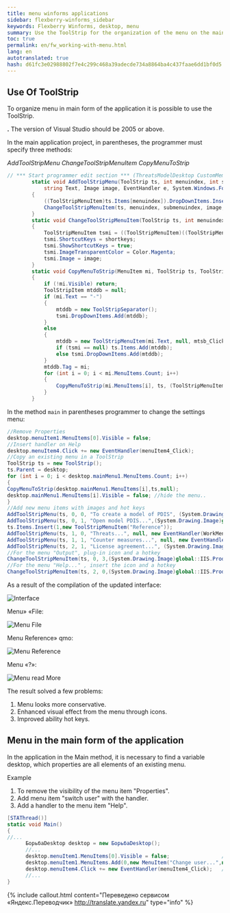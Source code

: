 ```yaml
---
title: menu winforms applications
sidebar: flexberry-winforms_sidebar
keywords: Flexberry Winforms, desktop, menu
summary: Use the ToolStrip for the organization of the menu on the main application form
toc: true
permalink: en/fw_working-with-menu.html
lang: en
autotranslated: true
hash: d61fc3e02988802f7e4c299c468a39adecde734a8864ba4c437faae6dd1bf0d5
---
```


## Use Of ToolStrip

To organize menu in main form of the application it is possible to use the ToolStrip.

__.__ The version of Visual Studio should be 2005 or above.

In the main application project, in parentheses, the programmer must specify three methods:

_AddToolStripMenu_
_ChangeToolStripMenuItem_
_CopyMenuToStrip_

```csharp
// *** Start programmer edit section *** (ThreatsModelDesktop CustomMembers) 
        static void AddToolStripMenu(ToolStrip ts, int menuindex, int submenuindex, 
            string Text, Image image, EventHandler e, System.Windows.Forms.Keys shortkeys)
        {
            ((ToolStripMenuItem)ts.Items[menuindex]).DropDownItems.Insert(submenuindex, new ToolStripMenuItem(Text, null, e));
            ChangeToolStripMenuItem(ts, menuindex, submenuindex, image, shortkeys);
        }
        static void ChangeToolStripMenuItem(ToolStrip ts, int menuindex, int submenuindex, Image image, System.Windows.Forms.Keys shortkeys)
        {
            ToolStripMenuItem tsmi = ((ToolStripMenuItem)((ToolStripMenuItem)ts.Items[menuindex]).DropDownItems[submenuindex]);
            tsmi.ShortcutKeys = shortkeys;
            tsmi.ShowShortcutKeys = true;
            tsmi.ImageTransparentColor = Color.Magenta;
            tsmi.Image = image; 
        }
        static void CopyMenuToStrip(MenuItem mi, ToolStrip ts, ToolStripMenuItem tsmi)
        {
            if (!mi.Visible) return;
            ToolStripItem mtddb = null;
            if (mi.Text == "-")
            {
                mtddb = new ToolStripSeparator();
                tsmi.DropDownItems.Add(mtddb);  
            }
            else
            {
                mtddb = new ToolStripMenuItem(mi.Text, null, mtsb_Click);
                if (tsmi == null) ts.Items.Add(mtddb);  
                else tsmi.DropDownItems.Add(mtddb);  
            }
            mtddb.Tag = mi;
            for (int i = 0; i < mi.MenuItems.Count; i++)
            {
                CopyMenuToStrip(mi.MenuItems[i], ts, (ToolStripMenuItem)mtddb);
            }
        }
```

In the method `main` in parentheses programmer to change the settings menu:

```csharp
//Remove Properties 
desktop.menuItem1.MenuItems[0].Visible = false;
//Insert handler on Help 
desktop.menuItem4.Click += new EventHandler(menuItem4_Click);
//Copy an existing menu in a ToolStrip 
ToolStrip ts = new ToolStrip();
ts.Parent = desktop;
for (int i = 0; i < desktop.mainMenu1.MenuItems.Count; i++)
{
CopyMenuToStrip(desktop.mainMenu1.MenuItems[i],ts,null);
desktop.mainMenu1.MenuItems[i].Visible = false; //hide the menu.. 
}
//Add new menu items with images and hot keys 
AddToolStripMenu(ts, 0, 0, "To create a model of PDIS", (System.Drawing.Image)global::IIS.Product.Properties.Resources.new16,new EventHandler(WorkMenu_Click),Keys.Alt | Keys.N);
AddToolStripMenu(ts, 0, 1, "Open model PDIS...",(System.Drawing.Image)global::IIS.Product.Properties.Resources.Open16, new EventHandler(WorkMenu_Click), Keys.Alt | Keys.O);
ts.Items.Insert(1,new ToolStripMenuItem("Reference"));
AddToolStripMenu(ts, 1, 0, "Threats...", null, new EventHandler(WorkMenu_Click), Keys.Alt | Keys.U);
AddToolStripMenu(ts, 1, 1, "Counter measures...", null, new EventHandler(WorkMenu_Click), Keys.Alt | Keys.M);
AddToolStripMenu(ts, 2, 1, "License agreement...", (System.Drawing.Image)global::IIS.Product.Properties.Resources.Attrib16,  new EventHandler(menuItem4_Click), Keys.Alt | Keys.F10);
//For the menu "Output", plug-in icon and a hotkey 
ChangeToolStripMenuItem(ts, 0, 3,(System.Drawing.Image)global::IIS.Product.Properties.Resources.Exit16, Keys.Alt | Keys.X);
//For the menu "Help..." , insert the icon and a hotkey 
ChangeToolStripMenuItem(ts, 2, 0,(System.Drawing.Image)global::IIS.Product.Properties.Resources.Help16,  Keys.F1);
```

As a result of the compilation of the updated interface:

![Interface](/images/pages/products/flexberry-winforms/desktop/image001.jpg)

Menu» «File:

![Menu File](/images/pages/products/flexberry-winforms/desktop/image002.jpg)

Menu Reference» qmo:

![Menu Reference](/images/pages/products/flexberry-winforms/desktop/image003.jpg)

Menu «?»:

![Menu read More](/images/pages/products/flexberry-winforms/desktop/image004.jpg)

The result solved a few problems:

1. Menu looks more conservative.
2. Enhanced visual effect from the menu through icons.
3. Improved ability hot keys.

## Menu in the main form of the application

In the application in the Main method, it is necessary to find a variable desktop, which properties are all elements of an existing menu.

Example

1. To remove the visibility of the menu item "Properties".
2. Add menu item "switch user" with the handler.
3. Add a handler to the menu item "Help".

```csharp
[STAThread()]
static void Main()
{
//... 
      БорьбаDesktop desktop = new БорьбаDesktop();
      //... 
      desktop.menuItem1.MenuItems[0].Visible = false;                 //Свойства; 
      desktop.menuItem1.MenuItems.Add(0,new MenuItem("Change user...",new EventHandler(БорьбаDesktop_Click)));
      desktop.menuItem4.Click += new EventHandler(menuItem4_Click);   //Помощь; 
      //... 
}
```



{% include callout.html content="Переведено сервисом «Яндекс.Переводчик» <http://translate.yandex.ru>" type="info" %}